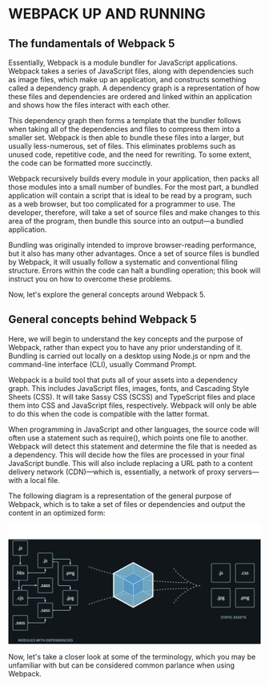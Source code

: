 # WEBPACK UP AND RUNNING

## The fundamentals of Webpack 5

Essentially, Webpack is a module bundler for JavaScript applications. Webpack takes a
series of JavaScript files, along with dependencies such as image files, which make up an
application, and constructs something called a dependency graph. A dependency graph is a
representation of how these files and dependencies are ordered and linked within an
application and shows how the files interact with each other.

This dependency graph then forms a template that the bundler follows when taking all of
the dependencies and files to compress them into a smaller set. Webpack is then able to
bundle these files into a larger, but usually less-numerous, set of files. This eliminates
problems such as unused code, repetitive code, and the need for rewriting. To some extent,
the code can be formatted more succinctly.

Webpack recursively builds every module in your application, then packs all those
modules into a small number of bundles. For the most part, a bundled application will
contain a script that is ideal to be read by a program, such as a web browser, but too
complicated for a programmer to use. The developer, therefore, will take a set of source
files and make changes to this area of the program, then bundle this source into an
output—a bundled application.

Bundling was originally intended to improve browser-reading performance, but it also has
many other advantages. Once a set of source files is bundled by Webpack, it will usually
follow a systematic and conventional filing structure. Errors within the code can halt a
bundling operation; this book will instruct you on how to overcome these problems.

Now, let's explore the general concepts around Webpack 5.

## General concepts behind Webpack 5
Here, we will begin to understand the key concepts and the purpose of Webpack, rather
than expect you to have any prior understanding of it. Bundling is carried out locally on a
desktop using Node.js or npm and the command-line interface (CLI), usually Command
Prompt.

Webpack is a build tool that puts all of your assets into a dependency graph. This includes
JavaScript files, images, fonts, and Cascading Style Sheets (CSS). It will take Sassy
CSS (SCSS) and TypeScript files and place them into CSS and JavaScript files, respectively.
Webpack will only be able to do this when the code is compatible with the latter format.

When programming in JavaScript and other languages, the source code will often use a
statement such as require(), which points one file to another. Webpack will detect this
statement and determine the file that is needed as a dependency. This will decide how the
files are processed in your final JavaScript bundle. This will also include replacing a URL
path to a content delivery network (CDN)—which is, essentially, a network of proxy
servers—with a local file.

The following diagram is a representation of the general purpose of Webpack, which is to
take a set of files or dependencies and output the content in an optimized form:

![](./1.png)

Now, let's take a closer look at some of the terminology, which you may be unfamiliar with
but can be considered common parlance when using Webpack.